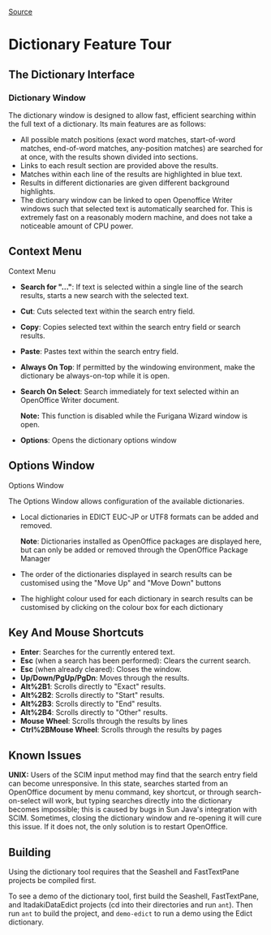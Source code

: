 
[Source](http://web.archive.org/web/20080108030404/http://itadaki.org/wiki/index.php/Dictionary_Feature_Tour "Permalink to Dictionary Feature Tour - Itadaki")

# Dictionary Feature Tour

## The Dictionary Interface

### Dictionary Window

The dictionary window is designed to allow fast, efficient searching within the full text of a dictionary. Its main features are as follows:

  * All possible match positions (exact word matches, start-of-word matches, end-of-word matches, any-position matches) are searched for at once, with the results shown divided into sections.
  * Links to each result section are provided above the results.
  * Matches within each line of the results are highlighted in blue text.
  * Results in different dictionaries are given different background highlights.
  * The dictionary window can be linked to open Openoffice Writer windows such that selected text is automatically searched for. This is extremely fast on a reasonably modern machine, and does not take a noticeable amount of CPU power.

## Context Menu

Context Menu

  * **Search for "..."**: If text is selected within a single line of the search results, starts a new search with the selected text.
  * **Cut**: Cuts selected text within the search entry field.
  * **Copy**: Copies selected text within the search entry field or search results.
  * **Paste**: Pastes text within the search entry field.
  * **Always On Top**: If permitted by the windowing environment, make the dictionary be always-on-top while it is open.
  * **Search On Select**: Search immediately for text selected within an OpenOffice Writer document.

    **Note:** This function is disabled while the Furigana Wizard window is open.

  * **Options**: Opens the dictionary options window

## Options Window

Options Window

The Options Window allows configuration of the available dictionaries.

  * Local dictionaries in EDICT EUC-JP or UTF8 formats can be added and removed.

    **Note**: Dictionaries installed as OpenOffice packages are displayed here, but can only be added or removed through the OpenOffice Package Manager

  * The order of the dictionaries displayed in search results can be customised using the "Move Up" and "Move Down" buttons
  * The highlight colour used for each dictionary in search results can be customised by clicking on the colour box for each dictionary

##  Key And Mouse Shortcuts

  * **Enter**: Searches for the currently entered text.
  * **Esc** (when a search has been performed): Clears the current search.
  * **Esc** (when already cleared): Closes the window.
  * **Up/Down/PgUp/PgDn**: Moves through the results.
  * **Alt%2B1**: Scrolls directly to "Exact" results.
  * **Alt%2B2**: Scrolls directly to "Start" results.
  * **Alt%2B3**: Scrolls directly to "End" results.
  * **Alt%2B4**: Scrolls directly to "Other" results.
  * **Mouse Wheel**: Scrolls through the results by lines
  * **Ctrl%2BMouse Wheel**: Scrolls through the results by pages

##  Known Issues

**UNIX:** Users of the SCIM input method may find that the search entry field can become unresponsive. In this state, searches started from an OpenOffice document by menu command, key shortcut, or through search-on-select will work, but typing searches directly into the dictionary becomes impossible; this is caused by bugs in Sun Java's integration with SCIM. Sometimes, closing the dictionary window and re-opening it will cure this issue. If it does not, the only solution is to restart OpenOffice.

## Building

Using the dictionary tool requires that the Seashell and FastTextPane projects be compiled first.

To see a demo of the dictionary tool, first build the Seashell, FastTextPane, and ItadakiDataEdict projects (cd into their directories and run `ant`). Then run `ant` to build the project, and `demo-edict` to run a demo using the Edict dictionary.

